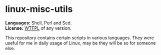 linux-misc-utils
================
**Languages:** Shell, Perl and Sed.  
**License:** [WTFPL](<http://en.wikipedia.org/wiki/WTFPL>) of any version.

This repository contains certain scripts in various languages. They were useful
for me in daily usage of Linux, may be they will be so for someone else.

